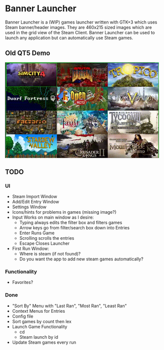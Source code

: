 # Banner Launcher

Banner Launcher is a (WIP) games launcher written with GTK+3 which uses Steam
banner/header images. They are 460x215 sized images which are used in the
grid view of the Steam Client. Banner Launcher can be used to launch any
application but can automatically use Steam games.

## Old QT5 Demo
![Example of Usage](example.gif)

## TODO

### UI

- Steam Import Window
- Add/Edit Entry Window
- Settings Window
- Icons/hints for problems in games (missing image?)
- Input Works on main window as I desire:
  - Typing always edits the filter box and filters games
  - Arrow keys go from filter/search box down into Entries
  - Enter Runs Game
  - Scrolling scrolls the entries
  - Escape Closes Launcher
- First Run Window:
  - Where is steam (if not found)?
  - Do you want the app to add new steam games automatically?

### Functionality

- Favorites?

### Done

- "Sort By" Menu with "Last Ran", "Most Ran", "Least Ran"
- Context Menus for Entries
- Config file
- Sort games by count then lex
- Launch Game Functionality
    - cd
    - Steam launch by id
- Update Steam games every run
